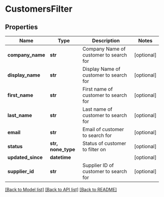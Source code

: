 # CustomersFilter


## Properties
Name | Type | Description | Notes
------------ | ------------- | ------------- | -------------
**company_name** | **str** | Company Name of customer to search for | [optional] 
**display_name** | **str** | Display Name of customer to search for | [optional] 
**first_name** | **str** | First name of customer to search for | [optional] 
**last_name** | **str** | Last name of customer to search for | [optional] 
**email** | **str** | Email of customer to search for | [optional] 
**status** | **str, none_type** | Status of customer to filter on | [optional] 
**updated_since** | **datetime** |  | [optional] 
**supplier_id** | **str** | Supplier ID of customer to search for | [optional] 

[[Back to Model list]](../../README.md#documentation-for-models) [[Back to API list]](../../README.md#documentation-for-api-endpoints) [[Back to README]](../../README.md)


